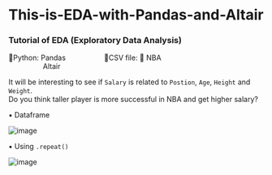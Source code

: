 # This-is-EDA-with-Pandas-and-Altair

### Tutorial of EDA (Exploratory Data Analysis) <br>

🔸Python: Pandas            &emsp; &emsp; &emsp;         &emsp; 🔸CSV file: 🏀 NBA <br>
        &emsp; &emsp; &emsp;&emsp; Altair


It will be interesting to see if `Salary` is related to `Postion`, `Age`, `Height` and `Weight`. <br>
Do you think taller player is more successful in NBA and get higher salary?

▪️ Dataframe

![image](https://user-images.githubusercontent.com/62345938/211737687-2729c0da-785b-41c1-867e-b793fbe04554.png)


▪️ Using `.repeat()`

![image](https://user-images.githubusercontent.com/62345938/211735896-469850f2-2c7c-4c4a-8d50-efb11c12997d.png)

